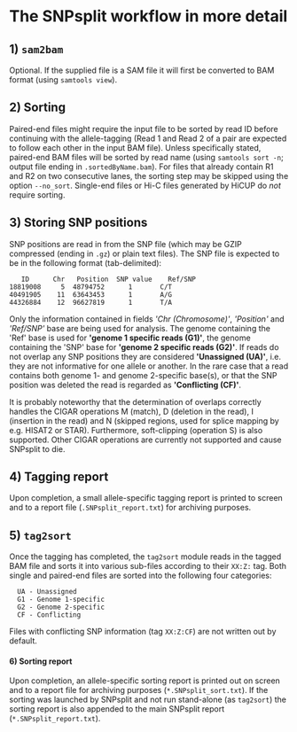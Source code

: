 # The SNPsplit workflow in more detail

## 1) `sam2bam`
Optional. If the supplied file is a SAM file it will first be converted to BAM format (using `samtools view`).

## 2) Sorting
Paired-end files might require the input file to be sorted by read ID before continuing with the allele-tagging (Read 1 and Read 2 of a pair are expected to follow each other in the input BAM file). Unless specifically stated, paired-end BAM files will be sorted by read name (using `samtools sort -n`; output file ending in `.sortedByName.bam`). For files that already contain R1 and R2 on two consecutive lanes, the sorting step may be skipped using the option `--no_sort`. Single-end files or Hi-C files generated by HiCUP do *not* require sorting.

## 3) Storing SNP positions
SNP positions are read in from the SNP file (which may be GZIP compressed (ending in `.gz`) or plain text files). The SNP file is expected to be in the following format (tab-delimited): 

```
   ID	   Chr   Position  SNP value	Ref/SNP
18819008	 5	48794752	  1	      C/T 
40491905	11	63643453	  1	      A/G 
44326884	12	96627819	  1	      T/A 
```

Only the information contained in fields *'Chr (Chromosome)'*, *'Position'* and *'Ref/SNP'* base are being used for analysis. The genome containing the 'Ref' base is used for **'genome 1 specific reads (G1)'**, the genome containing the 'SNP' base for **'genome 2 specific reads (G2)'**. If reads do not overlap any SNP positions they are considered **'Unassigned (UA)'**, i.e. they are not informative for one allele or another. In the rare case that a read contains both genome 1- and genome 2-specific base(s), or that the SNP position was deleted the read is regarded as **'Conflicting (CF)'**.

It is probably noteworthy that the determination of overlaps correctly handles the CIGAR operations M (match), D (deletion in the read), I (insertion in the read) and N (skipped regions, used for splice mapping by e.g. HISAT2 or STAR). Furthermore, soft-clipping (operation S) is also supported. Other CIGAR operations are currently not supported and cause SNPsplit to die.

## 4) Tagging report
Upon completion, a small allele-specific tagging report is printed to screen and to a report file (`.SNPsplit_report.txt`) for archiving purposes. 

## 5) `tag2sort`
Once the tagging has completed, the `tag2sort` module reads in the tagged BAM file and sorts it into various sub-files according to their `XX:Z:` tag. Both single and paired-end files are sorted into the following four categories:

```
  UA - Unassigned
  G1 - Genome 1-specific
  G2 - Genome 2-specific
  CF - Conflicting
```

Files with conflicting SNP information (tag `XX:Z:CF`) are not written out by default.

#### 6) Sorting report
Upon completion, an allele-specific sorting report is printed out on screen and to a report file for archiving purposes (`*.SNPsplit_sort.txt`). If the sorting was launched by SNPsplit and not run stand-alone (as `tag2sort`) the sorting report is also appended to the main SNPsplit report (`*.SNPsplit_report.txt`).


